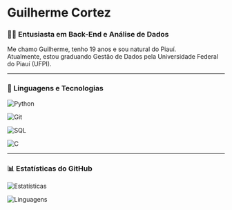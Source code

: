 # Guilherme Cortez

### 👨‍💻 Entusiasta em Back-End e Análise de Dados

Me chamo Guilherme, tenho 19 anos e sou natural do Piauí.  
Atualmente, estou graduando Gestão de Dados pela Universidade Federal do Piauí (UFPI).

---

### 🚀 Linguagens e Tecnologias

![Python](https://img.shields.io/badge/Python-3776AB?style=for-the-badge&logo=python&logoColor=white)

![Git](https://img.shields.io/badge/Git-F05033?style=for-the-badge&logo=git&logoColor=white)

![SQL](https://img.shields.io/badge/Git-F05033?style=for-the-badge&logo=git&logoColor=white)

![C](https://img.shields.io/badge/Git-F05033?style=for-the-badge&logo=git&logoColor=white)

---

### 📊 Estatísticas do GitHub
![Estatísticas](https://github-readme-stats.vercel.app/api?username=1cortez&show_icons=true&theme=radical)

![Linguagens](https://github-readme-stats.vercel.app/api/top-langs/?username=1cortez&layout=compact&theme=radical)

